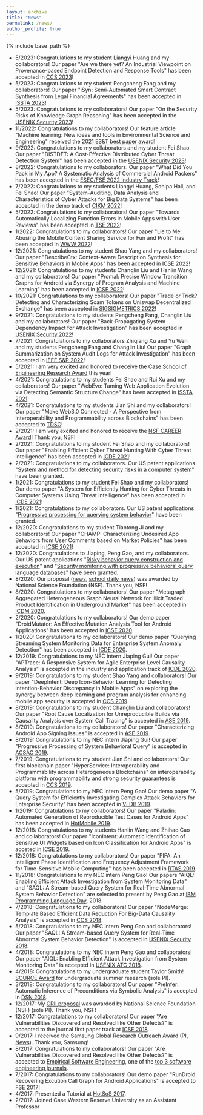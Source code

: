 ```yaml
---
layout: archive
title: "News"
permalink: /news/
author_profile: true
---
```


{% include base_path %}

* 5/2023: Congratulations to my student Liangyi Huang and my collaborators! Our paper "Are we there yet? An Industrial Viewpoint on Provenance-based Endpoint Detection and Response Tools" has been accepted in [CCS 2023](https://www.sigsac.org/ccs/CCS2023/)!
* 5/2023: Congratulations to my student Pengcheng Fang and my collaborators! Our paper "iSyn: Semi-Automated Smart Contract Synthesis from Legal Financial Agreements" has been accepted in [ISSTA 2023](https://conf.researchr.org/home/issta-2023)!
* 5/2023: Congratulations to my collaborators! Our paper "On the Security Risks of Knowledge Graph Reasoning" has been accepted in the [USENIX Security 2023](https://www.usenix.org/conference/usenixsecurity23)!
* 11/2022: Congratulations to my collaborators! Our feature article "Machine learning: New ideas and tools in Environmental Science and Engineering" received the [2021 ES&T best paper award](https://pubs.acs.org/doi/full/10.1021/acs.est.2c07931)!
* 9/2022: Congratulations to my collaborators and my student Fei Shao. Our paper "DISTDET: A Cost-Effective Distributed Cyber Threat Detection System" has been accepted in the [USENIX Security 2023](https://www.usenix.org/conference/usenixsecurity23)!
* 8/2022: Congratulations to my collaborators. Our paper "What Did You Pack in My App? A Systematic Analysis of Commercial Android Packers" has been accepted in the [ESEC/FSE 2022 Industry Track](https://2022.esec-fse.org/track/fse-2022-industry)!
* 7/2022: Congratulations to my students Liangyi Huang, Sohipa Hall, and Fei Shao! Our paper "System-Auditing, Data Analysis and Characteristics of Cyber Attacks for Big Data Systems" has been accepted in the demo track of [CIKM 2022](https://www.cikm2022.org/calls/call-for-demonstrations)!
* 5/2022: Congratulations to my collaborators! Our paper "Towards Automatically Localizing Function Errors in Mobile Apps with User Reviews" has been accepted in [TSE 2022](https://www.computer.org/csdl/journal/ts)!
* 1/2022: Congratulations to my collaborators! Our paper "Lie to Me: Abusing the Mobile Content Sharing Service for Fun and Profit" has been accepted in [WWW 2022](https://www2022.thewebconf.org/)!
* 12/2021: Congratulations to my student Shao Yang and my collaborators! Our paper "DescribeCtx: Context-Aware Description Synthesis for Sensitive Behaviors in Mobile Apps" has been accepted in [ICSE 2022](https://conf.researchr.org/home/icse-2022)!
* 12/2021: Congratulations to my students Changlin Liu and Hanlin Wang and my collaborators! Our paper "Promal: Precise Window Transition Graphs for Android via Synergy of Program Analysis and Machine Learning" has been accepted in [ICSE 2022](https://conf.researchr.org/home/icse-2022)!
* 10/2021: Congratulations to my collaborators! Our paper "Trade or Trick? Detecting and Characterizing Scam Tokens on Uniswap Decentralized Exchange" has been accepted in [SIGSIGMETRICS 2022](https://www.sigmetrics.org/sigmetrics2022/)!
* 9/2021: Congratulations to my students Pengcheng Fang, Changlin Liu and my collaborators! Our paper "Back-Propagating System Dependency Impact for Attack Investigation" has been accepted in [USENIX Security 2022](https://www.usenix.org/conference/usenixsecurity22)!
* 7/2021: Congratulations to my collaborators Zhiqiang Xu and Yu Wen and my students Pengcheng Fang and Changlin Liu! Our paper "Graph Summarization on System Audit Logs for Attack Investigation" has been accepted in [IEEE S&P 2022](https://www.ieee-security.org/TC/SP2022/index.html)!
* 5/2021: I am very excited and honored to receive the [Case School of Engineering Research Award](http://engineering.case.edu/) this year!
* 4/2021: Congratulations to my students Fei Shao and Rui Xu and my collaborators! Our paper "WebEvo: Taming Web Application Evolution via Detecting Semantic Structure Change" has been accepted in [ISSTA 2021](https://conf.researchr.org/home/issta-2021)!
* 4/2021: Congratulations to my students Jian Shi and my collaborators! Our paper "Make Web3.0 Connected - A Perspective from Interoperability and Programmability across Blockchains" has been accepted to [TDSC](https://ieeexplore.ieee.org/xpl/RecentIssue.jsp?punumber=8858)!
* 2/2021: I am very excited and honored to receive the [NSF CAREER Award](https://www.nsf.gov/awardsearch/showAward?AWD_ID=2046953&HistoricalAwards=false)! Thank you, NSF!
* 2/2021: Congratulations to my student Fei Shao and my collaborators! Our paper "Enabling Efficient Cyber Threat Hunting With Cyber Threat Intelligence" has been accepted in [ICDE 2021](https://icde2021.gr/)!
* 2/2021: Congratulations to my collaborators. Our US patent applications "[System and method for detecting security risks in a computer system](http://patft.uspto.gov/netacgi/nph-Parser?Sect1=PTO1&Sect2=HITOFF&p=1&u=/netahtml/PTO/srchnum.html&r=1&f=G&l=50&d=PALL&s1=10909242.PN.)" have been granted. 
* 1/2021: Congratulations to my student Fei Shao and my collaborators! Our demo paper "A System for Efficiently Hunting for Cyber Threats in Computer Systems Using Threat Intelligence" has been accepted in [ICDE 2021](https://icde2021.gr/)!
* 1/2021: Congratulations to my collaborators. Our US patent applications "[Progressive processing for querying system behavior](http://patft.uspto.gov/netacgi/nph-Parser?Sect1=PTO1&Sect2=HITOFF&p=1&u=/netahtml/PTO/srchnum.html&r=1&f=G&l=50&d=PALL&s1=10885027.PN.)" have been granted. 
* 12/2020: Congratulations to my student Tiantong Ji and my collaborators! Our paper "CHAMP: Characterizing Undesired App Behaviors from User Comments based on Market Policies" has been accepted in [ICSE 2021](https://conf.researchr.org/home/icse-2021)!
* 12/2020: Congratulations to Jiaping, Peng Gao, and my collaborators. Our US patent applications "[Risky behavior query construction and execution](http://patft.uspto.gov/netacgi/nph-Parser?Sect1=PTO1&Sect2=HITOFF&p=1&u=/netahtml/PTO/srchnum.html&r=1&f=G&l=50&d=PALL&s1=10860582.PN.)" and "[Security monitoring with progressive behavioral query language databases](http://patft.uspto.gov/netacgi/nph-Parser?Sect1=PTO1&Sect2=HITOFF&p=1&u=/netahtml/PTO/srchnum.html&r=1&f=G&l=50&d=PALL&s1=10831750.PN.)" have been granted. 
* 8/2020: Our proposal ([news](https://engineering.case.edu/news/drs-xiao-and-wu-receive-nsf-satc-award), [school daily news](https://thedaily.case.edu/fighting-the-cyber-security-battle/)) was awarded by National Science Foundation (NSF). Thank you, NSF!
* 8/2020: Congratulations to my collaborators! Our paper "Metagraph Aggregated Heterogeneous Graph Neural Network for Illicit Traded Product Identification in Underground Market" has been accepted in [ICDM 2020](http://icdm2020.bigke.org/).
* 2/2020: Congratulations to my collaborators! Our demo paper "DroidMutator: An Effective Mutation Analysis Tool for Android Applications" has been accepted in [ICSE 2020](https://conf.researchr.org/home/icse-2020).
* 1/2020: Congratulations to my collaborators! Our demo paper "Querying Streaming System Monitoring Data for Enterprise System Anomaly Detection" has been accepted in [ICDE 2020](https://www.utdallas.edu/icde/).
* 12/2019: Congratulations to my NEC intern Jiaping Gui! Our paper "APTrace: A Responsive System for Agile Enterprise Level Causality Analysis" is accepted in the industry and application track of [ICDE 2020](https://www.utdallas.edu/icde/).
* 9/2019: Congratulations to my student Shao Yang and collaborators! Our paper "DeepIntent: Deep Icon-Behavior Learning for Detecting Intention-Behavior Discrepancy in Mobile Apps" on exploring the synergy between deep learning and program analysis for enhancing mobile app security is accepted in [CCS 2019](https://www.sigsac.org/ccs/CCS2019/). 
* 8/2019: Congratulations to my student Changlin Liu and collaborators! Our paper "Root Cause Localization for Unreproducible Builds via Causality Analysis over System Call Tracing" is accepted in [ASE 2019](https://2019.ase-conferences.org/).
* 8/2019: Congratulations to my collaborators! Our paper "Characterizing Android App Signing Issues" is accepted in [ASE 2019](https://2019.ase-conferences.org/).
* 8/2019: Congratulations to my NEC intern Jiaping Gui! Our paper "Progressive Processing of System Behavioral Query" is accepted in [ACSAC 2019](https://www.acsac.org/).
* 7/2019: Congratulations to my student Jian Shi and collaborators! Our first blockchain paper "HyperService: Interoperability and Programmability across Heterogeneous Blockchains" on interoperability platform with programmability and strong security guarantees is accepted in [CCS 2019](https://www.sigsac.org/ccs/CCS2019/). 
* 5/2019: Congratulations to my NEC intern Peng Gao! Our demo paper "A Query System for Efficiently Investigating Complex Attack Behaviors for Enterprise Security" has been accepted in [VLDB 2019](https://vldb.org/2019/).
* 1/2019: Congratulations to my collaborators! Our paper "Paladin: Automated Generation of Reproducible Test Cases for Android Apps" has been accepted in [HotMobile 2019](http://www.hotmobile.org/2019/).
* 12/2018: Congratulations to my students Hanlin Wang and Zhihao Cao and collaborators! Our paper "IconIntent: Automatic Identification of Sensitive UI Widgets based on Icon Classification for Android Apps" is acceted in [ICSE 2019](https://2019.icse-conferences.org/).
* 12/2018: Congratulations to my collaborators! Our paper "PIFA: An Intelligent Phase Identification and Frequency Adjustment Framework for Time-Sensitive Mobile Computing" has been accepted in [RTAS 2019](http://2019.rtas.org/).
* 11/2018: Congratulations to my NEC intern Peng Gao! Our papers "AIQL: Enabling Efficient Attack Investigation from System Monitoring Data" and "SAQL: A Stream-based Query System for Real-Time Abnormal System Behavior Detection" are selected to present by Peng Gao at [IBM Programming Language Day](https://researcher.watson.ibm.com/researcher/view_group_subpage.php?id=9578), 2018.
* 7/2018: Congratulations to my collaborators! Our paper "NodeMerge: Template Based Efficient Data Reduction For Big-Data Causality Analysis" is accepted in [CCS 2018](https://www.sigsac.org/ccs/CCS2018/).
* 5/2018: Congratulations to my NEC intern Peng Gao and collaborators! Our paper "SAQL: A Stream-based Query System for Real-Time Abnormal System Behavior Detection" is accepted in [USENIX Security 2018](https://www.usenix.org/conference/usenixsecurity18).
* 4/2018: Congratulations to my NEC intern Peng Gao and collaborators! Our paper "AIQL: Enabling Efficient Attack Investigation from System Monitoring Data" is accepted in [USENIX ATC 2018](https://www.usenix.org/conference/atc18).
* 4/2018: Congratulations to my undergraduate student Taylor Smith! [SOURCE Award](https://case.edu/source/) for undergraduate summer research (sole PI).
* 3/2018: Congratulations to my collaborators! Our paper "PreInfer: Automatic Inference of Preconditions via Symbolic Analysis" is accepted in [DSN 2018](https://dsn2018.uni.lu/).
* 12/2017: My [CRII proposal](https://www.nsf.gov/awardsearch/showAward?AWD_ID=1755772&HistoricalAwards=false) was awarded by National Science Foundation (NSF)  (sole PI). Thank you, NSF!
* 12/2017: Congratulations to my collaborators! Our paper "Are Vulnerabilities Discovered and Resolved like Other Defects?" is accepted to the journal first paper track at [ICSE 2018](https://www.icse2018.org/).
* 9/2017: I received the Samsung Global Research Outreach Award (PI, [News](http://engineering.case.edu/eecs/node/612)). Thank you, Samsung!
* 8/2017: Congratulations to my collaborators! Our paper "Are Vulnerabilities Discovered and Resolved like Other Defects?" is accepted to [Empirical Software Engineering](http://www.springer.com/computer/swe/journal/10664), one of the [top 3 software engineering journals](http://www.robertfeldt.net/advice/se_venues/).
* 7/2017: Congratulations to my collaborators! Our demo paper "RunDroid: Recovering Excution Call Graph for Android Applications" is accepted to [FSE 2017](http://esec-fse17.uni-paderborn.de/)!
* 4/2017: Presented a Tutorial at [HotSoS 2017](http://cps-vo.org/group/hotsos).
* 2/2017: Joined Case Western Reserve University as an Assistant Professor
